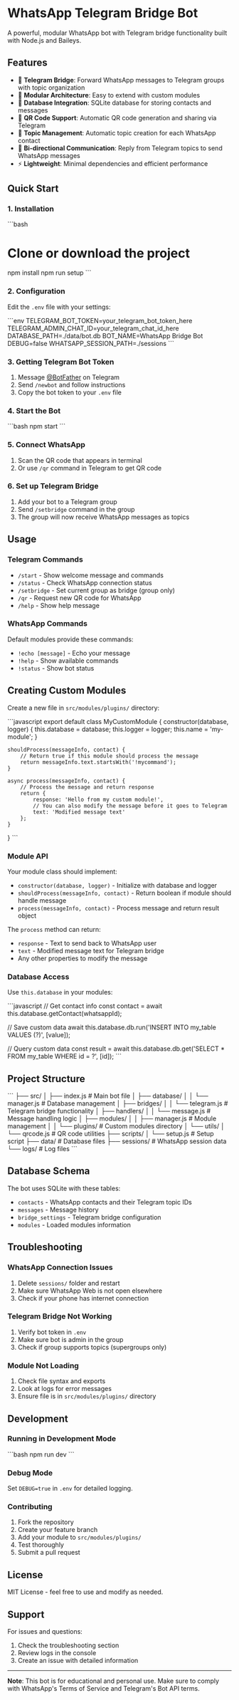 # WhatsApp Telegram Bridge Bot

A powerful, modular WhatsApp bot with Telegram bridge functionality built with Node.js and Baileys.

## Features

- 🔗 **Telegram Bridge**: Forward WhatsApp messages to Telegram groups with topic organization
- 🧩 **Modular Architecture**: Easy to extend with custom modules
- 💾 **Database Integration**: SQLite database for storing contacts and messages
- 📱 **QR Code Support**: Automatic QR code generation and sharing via Telegram
- 🎯 **Topic Management**: Automatic topic creation for each WhatsApp contact
- 🔄 **Bi-directional Communication**: Reply from Telegram topics to send WhatsApp messages
- ⚡ **Lightweight**: Minimal dependencies and efficient performance

## Quick Start

### 1. Installation

\`\`\`bash
# Clone or download the project
npm install
npm run setup
\`\`\`

### 2. Configuration

Edit the `.env` file with your settings:

\`\`\`env
TELEGRAM_BOT_TOKEN=your_telegram_bot_token_here
TELEGRAM_ADMIN_CHAT_ID=your_telegram_chat_id_here
DATABASE_PATH=./data/bot.db
BOT_NAME=WhatsApp Bridge Bot
DEBUG=false
WHATSAPP_SESSION_PATH=./sessions
\`\`\`

### 3. Getting Telegram Bot Token

1. Message [@BotFather](https://t.me/botfather) on Telegram
2. Send `/newbot` and follow instructions
3. Copy the bot token to your `.env` file

### 4. Start the Bot

\`\`\`bash
npm start
\`\`\`

### 5. Connect WhatsApp

1. Scan the QR code that appears in terminal
2. Or use `/qr` command in Telegram to get QR code

### 6. Set up Telegram Bridge

1. Add your bot to a Telegram group
2. Send `/setbridge` command in the group
3. The group will now receive WhatsApp messages as topics

## Usage

### Telegram Commands

- `/start` - Show welcome message and commands
- `/status` - Check WhatsApp connection status
- `/setbridge` - Set current group as bridge (group only)
- `/qr` - Request new QR code for WhatsApp
- `/help` - Show help message

### WhatsApp Commands

Default modules provide these commands:
- `!echo [message]` - Echo your message
- `!help` - Show available commands
- `!status` - Show bot status

## Creating Custom Modules

Create a new file in `src/modules/plugins/` directory:

\`\`\`javascript
export default class MyCustomModule {
    constructor(database, logger) {
        this.database = database;
        this.logger = logger;
        this.name = 'my-module';
    }

    shouldProcess(messageInfo, contact) {
        // Return true if this module should process the message
        return messageInfo.text.startsWith('!mycommand');
    }

    async process(messageInfo, contact) {
        // Process the message and return response
        return {
            response: 'Hello from my custom module!',
            // You can also modify the message before it goes to Telegram
            text: 'Modified message text'
        };
    }
}
\`\`\`

### Module API

Your module class should implement:

- `constructor(database, logger)` - Initialize with database and logger
- `shouldProcess(messageInfo, contact)` - Return boolean if module should handle message
- `process(messageInfo, contact)` - Process message and return result object

The `process` method can return:
- `response` - Text to send back to WhatsApp user
- `text` - Modified message text for Telegram bridge
- Any other properties to modify the message

### Database Access

Use `this.database` in your modules:

\`\`\`javascript
// Get contact info
const contact = await this.database.getContact(whatsappId);

// Save custom data
await this.database.db.run('INSERT INTO my_table VALUES (?)', [value]);

// Query custom data
const result = await this.database.db.get('SELECT * FROM my_table WHERE id = ?', [id]);
\`\`\`

## Project Structure

\`\`\`
├── src/
│   ├── index.js              # Main bot file
│   ├── database/
│   │   └── manager.js        # Database management
│   ├── bridges/
│   │   └── telegram.js       # Telegram bridge functionality
│   ├── handlers/
│   │   └── message.js        # Message handling logic
│   ├── modules/
│   │   ├── manager.js        # Module management
│   │   └── plugins/          # Custom modules directory
│   └── utils/
│       └── qrcode.js         # QR code utilities
├── scripts/
│   └── setup.js              # Setup script
├── data/                     # Database files
├── sessions/                 # WhatsApp session data
└── logs/                     # Log files
\`\`\`

## Database Schema

The bot uses SQLite with these tables:

- `contacts` - WhatsApp contacts and their Telegram topic IDs
- `messages` - Message history
- `bridge_settings` - Telegram bridge configuration
- `modules` - Loaded modules information

## Troubleshooting

### WhatsApp Connection Issues

1. Delete `sessions/` folder and restart
2. Make sure WhatsApp Web is not open elsewhere
3. Check if your phone has internet connection

### Telegram Bridge Not Working

1. Verify bot token in `.env`
2. Make sure bot is admin in the group
3. Check if group supports topics (supergroups only)

### Module Not Loading

1. Check file syntax and exports
2. Look at logs for error messages
3. Ensure file is in `src/modules/plugins/` directory

## Development

### Running in Development Mode

\`\`\`bash
npm run dev
\`\`\`

### Debug Mode

Set `DEBUG=true` in `.env` for detailed logging.

### Contributing

1. Fork the repository
2. Create your feature branch
3. Add your module to `src/modules/plugins/`
4. Test thoroughly
5. Submit a pull request

## License

MIT License - feel free to use and modify as needed.

## Support

For issues and questions:
1. Check the troubleshooting section
2. Review logs in the console
3. Create an issue with detailed information

---

**Note**: This bot is for educational and personal use. Make sure to comply with WhatsApp's Terms of Service and Telegram's Bot API terms.
